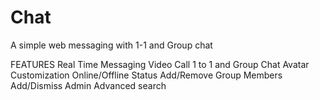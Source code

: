 # Chat
A simple web messaging with 1-1 and Group chat

FEATURES
Real Time Messaging
Video Call
1 to 1 and Group Chat
Avatar Customization
Online/Offline Status
Add/Remove Group Members
Add/Dismiss Admin
Advanced search
